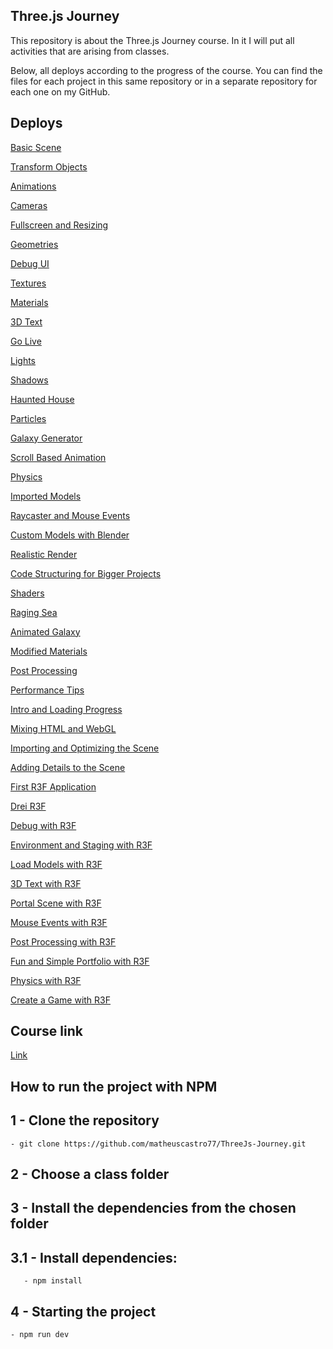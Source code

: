 ## Three.js Journey 

<p> This repository is about the Three.js Journey course.
In it I will put all activities that are arising from classes. </p>

<p>Below, all deploys according to the progress of the course.
You can find the files for each project in this same repository or in a separate repository for each one on my GitHub. <p>

## Deploys

[Basic Scene](https://basic-scene-ten.vercel.app/)

[Transform Objects](https://transform-objects.vercel.app/)

[Animations](https://animations-pearl.vercel.app/)

[Cameras](https://cameras-beta.vercel.app/)

[Fullscreen and Resizing](https://fullscreen-and-resizing.vercel.app/)

[Geometries](https://geometries.vercel.app/)

[Debug UI](https://raycaster-and-mouse-events-5puo.vercel.app/)

[Textures](https://textures-hsvamtu78-matheuscastro77.vercel.app/)

[Materials](https://materials-lake.vercel.app/)

[3D Text](https://3d-text-jzv6.vercel.app/)

[Go Live](https://go-live-tan.vercel.app/)

[Lights](https://lights-one.vercel.app/)

[Shadows](https://shadows-nine.vercel.app/)

[Haunted House](https://haunted-house-ochre.vercel.app/)

[Particles](https://particles-delta.vercel.app/)

[Galaxy Generator](https://galaxy-generator-kohl.vercel.app/)

[Scroll Based Animation](https://scroll-based-animation-self.vercel.app/)

[Physics](https://physics-gray.vercel.app/)

[Imported Models](https://imported-models-ten.vercel.app/)

[Raycaster and Mouse Events](https://raycaster-and-mouse-events.vercel.app/)

[Custom Models with Blender](https://custom-models-with-blender.vercel.app/)

[Realistic Render](https://realistic-render-drab.vercel.app/)

[Code Structuring for Bigger Projects](https://code-structuring-for-bigger-projects-one.vercel.app/)

[Shaders](https://particle-systems-three-qbmc.vercel.app/)

[Raging Sea](https://raging-sea-three.vercel.app/)

[Animated Galaxy](https://animated-galaxy-murex.vercel.app/)

[Modified Materials](https://modified-materials-nine.vercel.app/)

[Post Processing](https://post-processing-lemon.vercel.app/)

[Performance Tips](https://performance-tips-sandy.vercel.app/)

[Intro and Loading Progress](https://intro-and-loading-progress-olive.vercel.app/)

[Mixing HTML and WebGL](https://mixing-html-and-webgl-lemon.vercel.app/)

[Importing and Optimizing the Scene](https://importing-and-optimizing-the-scene-henna.vercel.app/)

[Adding Details to the Scene](https://adding-details-to-the-scene.vercel.app/)

[First R3F Application](https://first-r3f-application.vercel.app/)

[Drei R3F](https://r3f-drei-black.vercel.app/)

[Debug with R3F](https://debug-a-r3f-application.vercel.app/)

[Environment and Staging with R3F](https://environment-and-staging-with-r3f.vercel.app/)

[Load Models with R3F](https://load-models-with-r3f.vercel.app/)

[3D Text with R3F](https://3d-text-with-r3f.vercel.app/)

[Portal Scene with R3F](https://portal-scene-with-r3f-five.vercel.app/)

[Mouse Events with R3F](https://mouse-events-with-r3f.vercel.app/)

[Post Processing with R3F](https://post-processing-with-r3f.vercel.app/)

[Fun and Simple Portfolio with R3F](https://fun-and-simple-portfolio-with-r3f.vercel.app/)

[Physics with R3F](https://physics-with-r3f-one.vercel.app/)

[Create a Game with R3F](https://create-a-game-with-r3f-iota.vercel.app/)


## Course link
[Link](https://threejs-journey.com/#)

## How to run the project with NPM

## 1 - Clone the repository
	- git clone https://github.com/matheuscastro77/ThreeJs-Journey.git
  
## 2 - Choose a class folder

## 3 - Install the dependencies from the chosen folder

## 3.1 - Install dependencies:
       - npm install
      
## 4 - Starting the project
	- npm run dev
